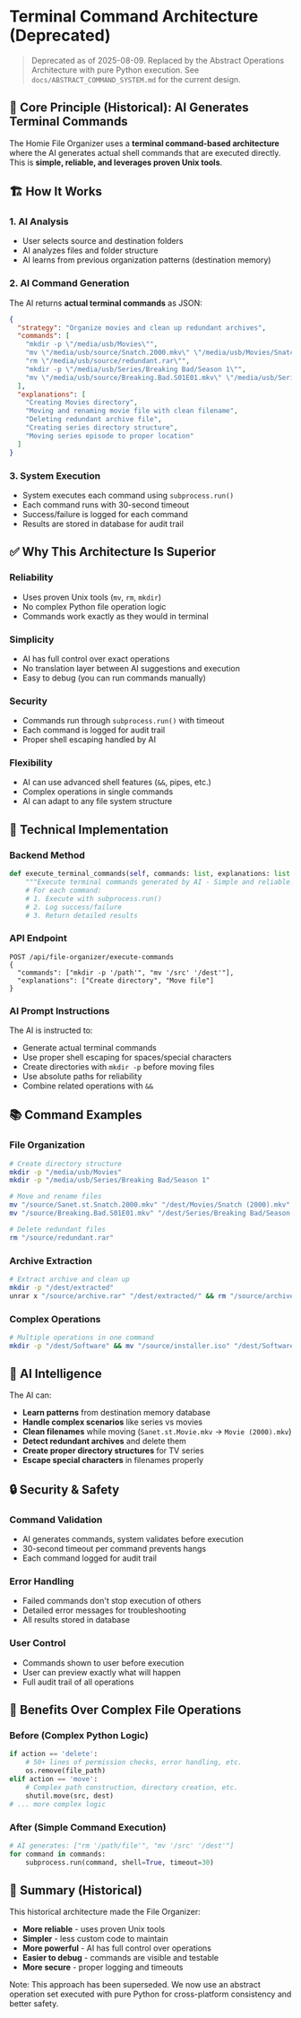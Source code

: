 # Terminal Command Architecture (Deprecated)

> Deprecated as of 2025-08-09. Replaced by the Abstract Operations Architecture with pure Python execution. See `docs/ABSTRACT_COMMAND_SYSTEM.md` for the current design.

## 🎯 **Core Principle (Historical): AI Generates Terminal Commands**

The Homie File Organizer uses a **terminal command-based architecture** where the AI generates actual shell commands that are executed directly. This is **simple, reliable, and leverages proven Unix tools**.

## 🏗️ **How It Works**

### **1. AI Analysis**
- User selects source and destination folders
- AI analyzes files and folder structure
- AI learns from previous organization patterns (destination memory)

### **2. AI Command Generation**
The AI returns **actual terminal commands** as JSON:

```json
{
  "strategy": "Organize movies and clean up redundant archives",
  "commands": [
    "mkdir -p \"/media/usb/Movies\"",
    "mv \"/media/usb/source/Snatch.2000.mkv\" \"/media/usb/Movies/Snatch (2000).mkv\"",
    "rm \"/media/usb/source/redundant.rar\"",
    "mkdir -p \"/media/usb/Series/Breaking Bad/Season 1\"",
    "mv \"/media/usb/source/Breaking.Bad.S01E01.mkv\" \"/media/usb/Series/Breaking Bad/Season 1/\""
  ],
  "explanations": [
    "Creating Movies directory",
    "Moving and renaming movie file with clean filename",
    "Deleting redundant archive file", 
    "Creating series directory structure",
    "Moving series episode to proper location"
  ]
}
```

### **3. System Execution**
- System executes each command using `subprocess.run()`
- Each command runs with 30-second timeout
- Success/failure is logged for each command
- Results are stored in database for audit trail

## ✅ **Why This Architecture Is Superior**

### **Reliability**
- Uses proven Unix tools (`mv`, `rm`, `mkdir`)
- No complex Python file operation logic
- Commands work exactly as they would in terminal

### **Simplicity** 
- AI has full control over exact operations
- No translation layer between AI suggestions and execution
- Easy to debug (you can run commands manually)

### **Security**
- Commands run through `subprocess.run()` with timeout
- Each command is logged for audit trail
- Proper shell escaping handled by AI

### **Flexibility**
- AI can use advanced shell features (`&&`, pipes, etc.)
- Complex operations in single commands
- AI can adapt to any file system structure

## 🔧 **Technical Implementation**

### **Backend Method**
```python
def execute_terminal_commands(self, commands: list, explanations: list = None) -> Dict:
    """Execute terminal commands generated by AI - Simple and reliable!"""
    # For each command:
    # 1. Execute with subprocess.run()
    # 2. Log success/failure 
    # 3. Return detailed results
```

### **API Endpoint**
```
POST /api/file-organizer/execute-commands
{
  "commands": ["mkdir -p '/path'", "mv '/src' '/dest'"],
  "explanations": ["Create directory", "Move file"]
}
```

### **AI Prompt Instructions**
The AI is instructed to:
- Generate actual terminal commands
- Use proper shell escaping for spaces/special characters
- Create directories with `mkdir -p` before moving files
- Use absolute paths for reliability
- Combine related operations with `&&`

## 📚 **Command Examples**

### **File Organization**
```bash
# Create directory structure
mkdir -p "/media/usb/Movies"
mkdir -p "/media/usb/Series/Breaking Bad/Season 1"

# Move and rename files
mv "/source/Sanet.st.Snatch.2000.mkv" "/dest/Movies/Snatch (2000).mkv"
mv "/source/Breaking.Bad.S01E01.mkv" "/dest/Series/Breaking Bad/Season 1/"

# Delete redundant files
rm "/source/redundant.rar"
```

### **Archive Extraction**
```bash
# Extract archive and clean up
mkdir -p "/dest/extracted"
unrar x "/source/archive.rar" "/dest/extracted/" && rm "/source/archive.rar"
```

### **Complex Operations**
```bash
# Multiple operations in one command
mkdir -p "/dest/Software" && mv "/source/installer.iso" "/dest/Software/" && chmod +x "/dest/Software/installer.iso"
```

## 🧠 **AI Intelligence**

The AI can:
- **Learn patterns** from destination memory database
- **Handle complex scenarios** like series vs movies
- **Clean filenames** while moving (`Sanet.st.Movie.mkv` → `Movie (2000).mkv`)
- **Detect redundant archives** and delete them
- **Create proper directory structures** for TV series
- **Escape special characters** in filenames properly

## 🔒 **Security & Safety**

### **Command Validation**
- AI generates commands, system validates before execution
- 30-second timeout per command prevents hangs
- Each command logged for audit trail

### **Error Handling**
- Failed commands don't stop execution of others
- Detailed error messages for troubleshooting
- All results stored in database

### **User Control**
- Commands shown to user before execution
- User can preview exactly what will happen
- Full audit trail of all operations

## 🚀 **Benefits Over Complex File Operations**

### **Before (Complex Python Logic)**
```python
if action == 'delete':
    # 50+ lines of permission checks, error handling, etc.
    os.remove(file_path)
elif action == 'move':
    # Complex path construction, directory creation, etc.
    shutil.move(src, dest)
# ... more complex logic
```

### **After (Simple Command Execution)**
```python
# AI generates: ["rm '/path/file'", "mv '/src' '/dest'"]
for command in commands:
    subprocess.run(command, shell=True, timeout=30)
```

## 📝 **Summary (Historical)**

This historical architecture made the File Organizer:
- **More reliable** - uses proven Unix tools
- **Simpler** - less custom code to maintain  
- **More powerful** - AI has full control over operations
- **Easier to debug** - commands are visible and testable
- **More secure** - proper logging and timeouts

Note: This approach has been superseded. We now use an abstract operation set executed with pure Python for cross-platform consistency and better safety.